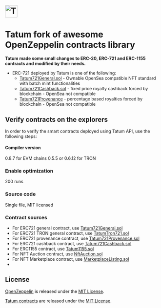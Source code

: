 # <img src="https://tatum.io/images/Light.svg" alt="Tatum" height="40px">

# Tatum fork of awesome OpenZeppelin contracts library

**Tatum made some small changes to ERC-20, ERC-721 and ERC-1155 contracts and modified by their needs.**

* ERC-721 deployed by Tatum is one of the following:
    * [Tatum721General.sol](contracts/tatum/Tatum721General.sol) - Ownable OpenSea compatible NFT standard with batch
      mint functionalities
    * [Tatum721Cashback.sol](contracts/tatum/Tatum721Cashback.sol) - fixed price royalty cashback forced by blockchain -
      OpenSea not compatible
    * [Tatum721Provenance](contracts/tatum/Tatum721Provenance.sol) - percentage based royalties forced by blockchain -
      OpenSea not compatible

## Verify contracts on the explorers

In order to verify the smart contracts deployed using Tatum API, use the following steps:

#### Compiler version

0.8.7 for EVM chains 0.5.5 or 0.6.12 for TRON

### Enable optimization

200 runs

### Source code

Single file, MIT licensed

### Contract sources

* For ERC721 general contract, use [Tatum721General.sol](./verification/Tatum721General.sol)
* For ERC721 TRON general contract, use [TatumTron721.sol](./verification/TatumTron721.sol)
* For ERC721 provenance contract, use [Tatum721Provenance.sol](./verification/Tatum721Provenance.sol)
* For ERC721 cashback contract, use [Tatum721Cashback.sol](./verification/Tatum721Cashback.sol)
* For ERC1155 contract, use [Tatum1155.sol](./verification/Tatum1155.sol)
* For NFT Auction contract, use [NftAuction.sol](./verification/NftAuction.sol)
* For NFT Marketplace contract, use [MarketplaceListing.sol](./verification/MarketplaceListing.sol)
*

## License

[OpenZeppelin](https://docs.openzeppelin.com/contracts) is released under the [MIT License](LICENSE).

[Tatum contracts](https://tatum.io) are released under the [MIT License](LICENSE).
